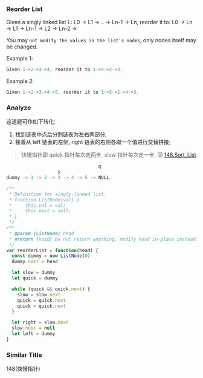 ### Reorder List

Given a singly linked list L: L0 → L1 → .. → Ln-1 → Ln,
reorder it to: L0 → Ln → L1 → Ln-1 → L2 → Ln-2 →

You may `not modify the values in the list's nodes`, only nodes itself may be changed.

Example 1:

```js
Given 1->2->3->4, reorder it to 1->4->2->3.
```

Example 2:

```js
Given 1->2->3->4->5, reorder it to 1->5->2->4->3.
```

### Analyze

这道题可作如下转化:

1. 找到链表中点后分割链表为左右两部分;
2. 接着从 left 链表的左侧, right 链表的右侧各取一个值进行交替拼接;

> 快慢指针即 quick 指针每次走两步, slow 指针每次走一步, 同 [148.Sort_List](https://github.com/MuYunyun/blog/blob/master/LeetCode/148.Sort_List/README.md)

```js
                                  q
                   s
dummy -> 1 -> 2 -> 3 -> 4 -> 5 -> NULL
```

```js
/**
 * Definition for singly-linked list.
 * function ListNode(val) {
 *     this.val = val;
 *     this.next = null;
 * }
 */
/**
 * @param {ListNode} head
 * @return {void} Do not return anything, modify head in-place instead.
 */
var reorderList = function(head) {
  const dummy = new ListNode(0)
  dummy.next = head

  let slow = dummy
  let quick = dummy

  while (quick && quick.next) {
    slow = slow.next
    quick = quick.next
    quick = quick.next
  }

  let right = slow.next
  slow.next = null
  let left = dummy
}
```

### Similar Title

148(快慢指针)